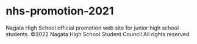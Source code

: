 # nhs-promotion-2021

Nagata High School official promotion web site for junior high school students.
©︎2022 Nagata High School Student Council All rights reserved.
